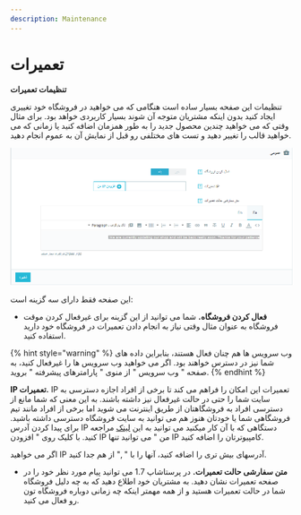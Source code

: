 ```yaml
---
description: Maintenance
---
```


# تعمیرات

**تنظیمات تعمیرات**

تنظیمات این صفحه بسیار ساده است هنگامی که می خواهید در فروشگاه خود تغییری ایجاد کنید بدون اینکه مشتریان متوجه آن شوند بسیار کاربردی خواهد بود. برای مثال وقتی که می خواهید چندین محصول جدید را به طور همزمان اضافه کنید یا زمانی که می خواهید قالب را تغییر دهید و تست های مختلفی رو قبل از نمایش آن به عموم انجام دهید.

![](../../../../.gitbook/assets/0%20%2866%29.png)

این صفحه فقط دارای سه گزینه است:

* **فعال کردن فروشگاه.** شما می توانید از این گزینه برای غیرفعال کردن موقت فروشگاه به عنوان مثال وقتی نیاز به انجام دادن تعمیرات در فروشگاه خود دارید استفاده کنید.

{% hint style="warning" %}
وب سرویس ها هم چنان فعال هستند، بنابراین داده های شما نیز در دسترس خواهند بود. اگر می خواهید وب سرویس ها را غیرفعال کنید، به صفحه " وب سرویس " از منوی " پارامترهای پیشرفته " بروید.
{% endhint %}

**IP تعمیرات.** IP تعمیرات این امکان را فراهم می کند تا برخی از افراد اجازه دسترسی به سایت شما را حتی در حالت غیرفعال نیز داشته باشند. به این معنی که شما مانع از دسترسی افراد به فروشگاهتان از طریق اینترنت می شوید اما برخی از افراد مانند تیم فروشگاهی شما یا خودتان هنوز هم می توانید به سایت فروشگاه دسترسی داشته باشید. برای پیدا کردن آدرس IP دستگاهی که با آن کار میکنید می توانید به این [لینک](http://www.whatismyip.com/) مراجعه کنید. با کلیک روی " افزودن IP من " می توانید تنها IP کامپیوترتان را اضافه کنید.

اگر می خواهید IP آدرسهای بیش تری را اضافه کنید، آنها را با " ," از هم جدا کنید.

* **متن سفارشی حالت تعمیرات.** در پرستاشاپ 1.7 می توانید پیام مورد نظر خود را در صفحه تعمیرات نشان دهید. به مشتریان خود اطلاع دهید که به چه دلیل فروشگاه شما در حالت تعمیرات هستید و از همه مهمتر اینکه چه زمانی دوباره فروشگاه تون رو فعال می کنید.

